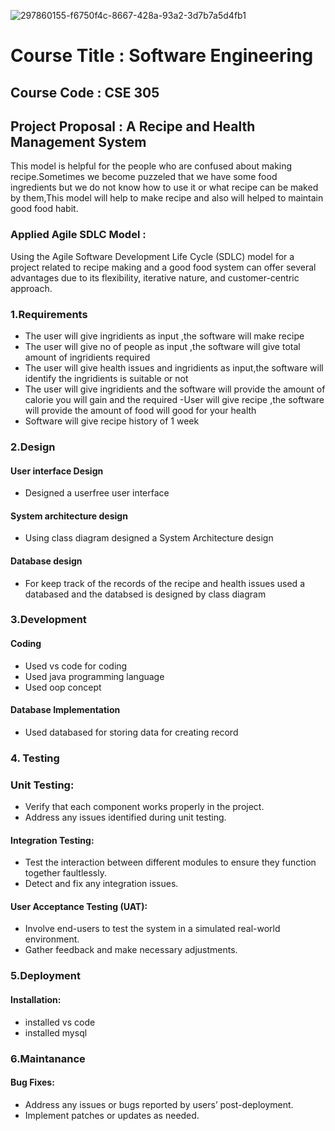 
![297860155-f6750f4c-8667-428a-93a2-3d7b7a5d4fb1](https://github.com/KamonaRoy000/Projects/assets/130241636/3f1cfba4-a696-4123-8ab2-8a731bc92e5a)
# Course Title : Software Engineering 
## Course Code : CSE 305
## Project Proposal : A Recipe and Health Management System
This model is helpful for the people who are confused about making recipe.Sometimes we become puzzeled that we have some food ingredients but we do not know how to use it or what recipe can be maked by them,This model will help to make recipe and also will helped to maintain good food habit.

### Applied Agile SDLC Model :
Using the Agile Software Development Life Cycle (SDLC) model for a project related to recipe making and a good food system can offer several advantages due to its flexibility, iterative nature, and customer-centric approach.

### 1.Requirements 
- The user will give ingridients as input ,the software will make recipe
- The user will give  no of people as input ,the software will give total amount of ingridients required
- The user will give health issues and ingridients as input,the software will identify the  ingridients is suitable or not
- The user will give ingridients and the software will provide the amount of calorie you will gain and the required
-User will give recipe ,the software will provide the amount of food will good for your health
- Software will give recipe history of 1 week

### 2.Design
#### User interface Design
- Designed a userfree user interface
#### System architecture design
- Using class diagram designed a System Architecture design
#### Database design
- For keep track of the records of the recipe and health issues used a databased and the databsed is designed by class diagram
### 3.Development
#### Coding
- Used vs code for coding
- Used java programming language
- Used oop concept

#### Database Implementation
- Used databased for storing data for creating record
### 4. Testing 
### Unit Testing:
-	Verify that each component works properly in the project.
-	Address any issues identified during unit testing.
#### Integration Testing:
-	Test the interaction between different modules to ensure they function together faultlessly.
-	Detect and fix any integration issues.
#### User Acceptance Testing (UAT):
-	Involve end-users to test the system in a simulated real-world environment.
-	Gather feedback and make necessary adjustments.

### 5.Deployment
#### Installation:
- installed vs code
- installed mysql

### 6.Maintanance
#### Bug Fixes:
-	Address any issues or bugs reported by users’ post-deployment.
-	Implement patches or updates as needed.


